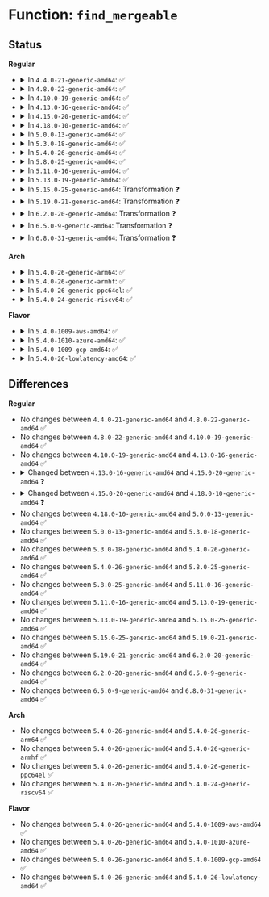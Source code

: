 # Function: <code>find_mergeable</code>

## Status
<b>Regular</b>
<ul>
<li>
<details>
<summary>In <code>4.4.0-21-generic-amd64</code>: ✅</summary>

```c
struct kmem_cache * find_mergeable(size_t size, size_t align, long unsigned int flags, const char * name, void (*)(void *) ctor)
```

```json
{
  "name": "find_mergeable",
  "collision_type": "Unique Global",
  "inline_type": "No",
  "funcs": [
    {
      "addr": 18446744071580632560,
      "name": "find_mergeable",
      "external": true,
      "loc": "mm/slab_common.c:248",
      "file": "mm/slab_common.c",
      "inline": "seen, unknown",
      "caller_inline": [],
      "caller_func": [
        "mm/slub.c:__kmem_cache_alias"
      ]
    }
  ],
  "symbols": [
    {
      "addr": 18446744071580632560,
      "name": "find_mergeable",
      "section": ".text",
      "bind": "STB_GLOBAL",
      "size": 282
    }
  ]
}
```
</details>
</li>
<li>
<details>
<summary>In <code>4.8.0-22-generic-amd64</code>: ✅</summary>

```c
struct kmem_cache * find_mergeable(size_t size, size_t align, long unsigned int flags, const char * name, void (*)(void *) ctor)
```

```json
{
  "name": "find_mergeable",
  "collision_type": "Unique Global",
  "inline_type": "No",
  "funcs": [
    {
      "addr": 18446744071580735136,
      "name": "find_mergeable",
      "external": true,
      "loc": "mm/slab_common.c:253",
      "file": "mm/slab_common.c",
      "inline": "seen, unknown",
      "caller_inline": [],
      "caller_func": [
        "mm/slub.c:__kmem_cache_alias"
      ]
    }
  ],
  "symbols": [
    {
      "addr": 18446744071580735136,
      "name": "find_mergeable",
      "section": ".text",
      "bind": "STB_GLOBAL",
      "size": 279
    }
  ]
}
```
</details>
</li>
<li>
<details>
<summary>In <code>4.10.0-19-generic-amd64</code>: ✅</summary>

```c
struct kmem_cache * find_mergeable(size_t size, size_t align, long unsigned int flags, const char * name, void (*)(void *) ctor)
```

```json
{
  "name": "find_mergeable",
  "collision_type": "Unique Global",
  "inline_type": "No",
  "funcs": [
    {
      "addr": 18446744071580800880,
      "name": "find_mergeable",
      "external": true,
      "loc": "mm/slab_common.c:253",
      "file": "mm/slab_common.c",
      "inline": "seen, unknown",
      "caller_inline": [],
      "caller_func": [
        "mm/slub.c:__kmem_cache_alias"
      ]
    }
  ],
  "symbols": [
    {
      "addr": 18446744071580800880,
      "name": "find_mergeable",
      "section": ".text",
      "bind": "STB_GLOBAL",
      "size": 279
    }
  ]
}
```
</details>
</li>
<li>
<details>
<summary>In <code>4.13.0-16-generic-amd64</code>: ✅</summary>

```c
struct kmem_cache * find_mergeable(size_t size, size_t align, long unsigned int flags, const char * name, void (*)(void *) ctor)
```

```json
{
  "name": "find_mergeable",
  "collision_type": "Unique Global",
  "inline_type": "No",
  "funcs": [
    {
      "addr": 18446744071580841232,
      "name": "find_mergeable",
      "external": true,
      "loc": "mm/slab_common.c:284",
      "file": "mm/slab_common.c",
      "inline": "seen, unknown",
      "caller_inline": [],
      "caller_func": [
        "mm/slub.c:__kmem_cache_alias"
      ]
    }
  ],
  "symbols": [
    {
      "addr": 18446744071580841232,
      "name": "find_mergeable",
      "section": ".text",
      "bind": "STB_GLOBAL",
      "size": 282
    }
  ]
}
```
</details>
</li>
<li>
<details>
<summary>In <code>4.15.0-20-generic-amd64</code>: ✅</summary>

```c
struct kmem_cache * find_mergeable(size_t size, size_t align, slab_flags_t flags, const char * name, void (*)(void *) ctor)
```

```json
{
  "name": "find_mergeable",
  "collision_type": "Unique Global",
  "inline_type": "No",
  "funcs": [
    {
      "addr": 18446744071580931920,
      "name": "find_mergeable",
      "external": true,
      "loc": "mm/slab_common.c:293",
      "file": "mm/slab_common.c",
      "inline": "seen, unknown",
      "caller_inline": [],
      "caller_func": [
        "mm/slub.c:__kmem_cache_alias"
      ]
    }
  ],
  "symbols": [
    {
      "addr": 18446744071580931920,
      "name": "find_mergeable",
      "section": ".text",
      "bind": "STB_GLOBAL",
      "size": 281
    }
  ]
}
```
</details>
</li>
<li>
<details>
<summary>In <code>4.18.0-10-generic-amd64</code>: ✅</summary>

```c
struct kmem_cache * find_mergeable(unsigned int size, unsigned int align, slab_flags_t flags, const char * name, void (*)(void *) ctor)
```

```json
{
  "name": "find_mergeable",
  "collision_type": "Unique Global",
  "inline_type": "No",
  "funcs": [
    {
      "addr": 18446744071581068000,
      "name": "find_mergeable",
      "external": true,
      "loc": "mm/slab_common.c:316",
      "file": "mm/slab_common.c",
      "inline": "seen, unknown",
      "caller_inline": [],
      "caller_func": [
        "mm/slub.c:__kmem_cache_alias"
      ]
    }
  ],
  "symbols": [
    {
      "addr": 18446744071581068000,
      "name": "find_mergeable",
      "section": ".text",
      "bind": "STB_GLOBAL",
      "size": 253
    }
  ]
}
```
</details>
</li>
<li>
<details>
<summary>In <code>5.0.0-13-generic-amd64</code>: ✅</summary>

```c
struct kmem_cache * find_mergeable(unsigned int size, unsigned int align, slab_flags_t flags, const char * name, void (*)(void *) ctor)
```

```json
{
  "name": "find_mergeable",
  "collision_type": "Unique Global",
  "inline_type": "No",
  "funcs": [
    {
      "addr": 18446744071581145792,
      "name": "find_mergeable",
      "external": true,
      "loc": "mm/slab_common.c:316",
      "file": "mm/slab_common.c",
      "inline": "seen, unknown",
      "caller_inline": [],
      "caller_func": [
        "mm/slub.c:__kmem_cache_alias"
      ]
    }
  ],
  "symbols": [
    {
      "addr": 18446744071581145792,
      "name": "find_mergeable",
      "section": ".text",
      "bind": "STB_GLOBAL",
      "size": 253
    }
  ]
}
```
</details>
</li>
<li>
<details>
<summary>In <code>5.3.0-18-generic-amd64</code>: ✅</summary>

```c
struct kmem_cache * find_mergeable(unsigned int size, unsigned int align, slab_flags_t flags, const char * name, void (*)(void *) ctor)
```

```json
{
  "name": "find_mergeable",
  "collision_type": "Unique Global",
  "inline_type": "No",
  "funcs": [
    {
      "addr": 18446744071581212416,
      "name": "find_mergeable",
      "external": true,
      "loc": "mm/slab_common.c:331",
      "file": "mm/slab_common.c",
      "inline": "seen, unknown",
      "caller_inline": [],
      "caller_func": [
        "mm/slub.c:__kmem_cache_alias"
      ]
    }
  ],
  "symbols": [
    {
      "addr": 18446744071581212416,
      "name": "find_mergeable",
      "section": ".text",
      "bind": "STB_GLOBAL",
      "size": 242
    }
  ]
}
```
</details>
</li>
<li>
<details>
<summary>In <code>5.4.0-26-generic-amd64</code>: ✅</summary>

```c
struct kmem_cache * find_mergeable(unsigned int size, unsigned int align, slab_flags_t flags, const char * name, void (*)(void *) ctor)
```

```json
{
  "name": "find_mergeable",
  "collision_type": "Unique Global",
  "inline_type": "No",
  "funcs": [
    {
      "addr": 18446744071581270928,
      "name": "find_mergeable",
      "external": true,
      "loc": "mm/slab_common.c:332",
      "file": "mm/slab_common.c",
      "inline": "seen, unknown",
      "caller_inline": [],
      "caller_func": [
        "mm/slub.c:__kmem_cache_alias"
      ]
    }
  ],
  "symbols": [
    {
      "addr": 18446744071581270928,
      "name": "find_mergeable",
      "section": ".text",
      "bind": "STB_GLOBAL",
      "size": 242
    }
  ]
}
```
</details>
</li>
<li>
<details>
<summary>In <code>5.8.0-25-generic-amd64</code>: ✅</summary>

```c
struct kmem_cache * find_mergeable(unsigned int size, unsigned int align, slab_flags_t flags, const char * name, void (*)(void *) ctor)
```

```json
{
  "name": "find_mergeable",
  "collision_type": "Unique Global",
  "inline_type": "No",
  "funcs": [
    {
      "addr": 18446744071581460944,
      "name": "find_mergeable",
      "external": true,
      "loc": "mm/slab_common.c:332",
      "file": "mm/slab_common.c",
      "inline": "seen, unknown",
      "caller_inline": [],
      "caller_func": [
        "mm/slub.c:__kmem_cache_alias"
      ]
    }
  ],
  "symbols": [
    {
      "addr": 18446744071581460944,
      "name": "find_mergeable",
      "section": ".text",
      "bind": "STB_GLOBAL",
      "size": 283
    }
  ]
}
```
</details>
</li>
<li>
<details>
<summary>In <code>5.11.0-16-generic-amd64</code>: ✅</summary>

```c
struct kmem_cache * find_mergeable(unsigned int size, unsigned int align, slab_flags_t flags, const char * name, void (*)(void *) ctor)
```

```json
{
  "name": "find_mergeable",
  "collision_type": "Unique Global",
  "inline_type": "No",
  "funcs": [
    {
      "addr": 18446744071581502064,
      "name": "find_mergeable",
      "external": true,
      "loc": "mm/slab_common.c:186",
      "file": "mm/slab_common.c",
      "inline": "seen, unknown",
      "caller_inline": [],
      "caller_func": [
        "mm/slub.c:__kmem_cache_alias"
      ]
    }
  ],
  "symbols": [
    {
      "addr": 18446744071581502064,
      "name": "find_mergeable",
      "section": ".text",
      "bind": "STB_GLOBAL",
      "size": 260
    }
  ]
}
```
</details>
</li>
<li>
<details>
<summary>In <code>5.13.0-19-generic-amd64</code>: ✅</summary>

```c
struct kmem_cache * find_mergeable(unsigned int size, unsigned int align, slab_flags_t flags, const char * name, void (*)(void *) ctor)
```

```json
{
  "name": "find_mergeable",
  "collision_type": "Unique Global",
  "inline_type": "No",
  "funcs": [
    {
      "addr": 18446744071581524256,
      "name": "find_mergeable",
      "external": true,
      "loc": "mm/slab_common.c:194",
      "file": "mm/slab_common.c",
      "inline": "seen, unknown",
      "caller_inline": [],
      "caller_func": [
        "mm/slub.c:__kmem_cache_alias"
      ]
    }
  ],
  "symbols": [
    {
      "addr": 18446744071581524256,
      "name": "find_mergeable",
      "section": ".text",
      "bind": "STB_GLOBAL",
      "size": 259
    }
  ]
}
```
</details>
</li>
<li>
<details>
<summary>In <code>5.15.0-25-generic-amd64</code>: Transformation ❓</summary>

```c
struct kmem_cache * find_mergeable(unsigned int size, unsigned int align, slab_flags_t flags, const char * name, void (*)(void *) ctor)
```

```json
{
  "name": "find_mergeable",
  "collision_type": "Unique Global",
  "inline_type": "No",
  "funcs": [
    {
      "addr": 0,
      "name": "find_mergeable",
      "external": true,
      "loc": "mm/slab_common.c:194",
      "file": "mm/slab_common.c",
      "inline": "seen, unknown",
      "caller_inline": [],
      "caller_func": [
        "mm/slub.c:__kmem_cache_alias"
      ]
    }
  ],
  "symbols": [
    {
      "addr": 18446744071592195077,
      "name": "find_mergeable.cold",
      "section": ".text",
      "bind": "STB_LOCAL",
      "size": 62
    },
    {
      "addr": 18446744071581785984,
      "name": "find_mergeable",
      "section": ".text",
      "bind": "STB_GLOBAL",
      "size": 337
    }
  ]
}
```
</details>
</li>
<li>
<details>
<summary>In <code>5.19.0-21-generic-amd64</code>: Transformation ❓</summary>

```c
struct kmem_cache * find_mergeable(unsigned int size, unsigned int align, slab_flags_t flags, const char * name, void (*)(void *) ctor)
```

```json
{
  "name": "find_mergeable",
  "collision_type": "Unique Global",
  "inline_type": "No",
  "funcs": [
    {
      "addr": 0,
      "name": "find_mergeable",
      "external": true,
      "loc": "mm/slab_common.c:186",
      "file": "mm/slab_common.c",
      "inline": "seen, unknown",
      "caller_inline": [],
      "caller_func": [
        "mm/slub.c:__kmem_cache_alias"
      ]
    }
  ],
  "symbols": [
    {
      "addr": 18446744071593971644,
      "name": "find_mergeable.cold",
      "section": ".text",
      "bind": "STB_LOCAL",
      "size": 29
    },
    {
      "addr": 18446744071582171248,
      "name": "find_mergeable",
      "section": ".text",
      "bind": "STB_GLOBAL",
      "size": 288
    }
  ]
}
```
</details>
</li>
<li>
<details>
<summary>In <code>6.2.0-20-generic-amd64</code>: Transformation ❓</summary>

```c
struct kmem_cache * find_mergeable(unsigned int size, unsigned int align, slab_flags_t flags, const char * name, void (*)(void *) ctor)
```

```json
{
  "name": "find_mergeable",
  "collision_type": "Unique Global",
  "inline_type": "No",
  "funcs": [
    {
      "addr": 0,
      "name": "find_mergeable",
      "external": true,
      "loc": "mm/slab_common.c:160",
      "file": "mm/slab_common.c",
      "inline": "seen, unknown",
      "caller_inline": [],
      "caller_func": [
        "mm/slub.c:__kmem_cache_alias"
      ]
    }
  ],
  "symbols": [
    {
      "addr": 18446744071596028455,
      "name": "find_mergeable.cold",
      "section": ".text",
      "bind": "STB_LOCAL",
      "size": 29
    },
    {
      "addr": 18446744071582653280,
      "name": "find_mergeable",
      "section": ".text",
      "bind": "STB_GLOBAL",
      "size": 288
    }
  ]
}
```
</details>
</li>
<li>
<details>
<summary>In <code>6.5.0-9-generic-amd64</code>: Transformation ❓</summary>

```c
struct kmem_cache * find_mergeable(unsigned int size, unsigned int align, slab_flags_t flags, const char * name, void (*)(void *) ctor)
```

```json
{
  "name": "find_mergeable",
  "collision_type": "Unique Global",
  "inline_type": "No",
  "funcs": [
    {
      "addr": 0,
      "name": "find_mergeable",
      "external": true,
      "loc": "mm/slab_common.c:162",
      "file": "mm/slab_common.c",
      "inline": "seen, unknown",
      "caller_inline": [],
      "caller_func": [
        "mm/slub.c:__kmem_cache_alias"
      ]
    }
  ],
  "symbols": [
    {
      "addr": 18446744071596550883,
      "name": "find_mergeable.cold",
      "section": ".text",
      "bind": "STB_LOCAL",
      "size": 58
    },
    {
      "addr": 18446744071582863104,
      "name": "find_mergeable",
      "section": ".text",
      "bind": "STB_GLOBAL",
      "size": 355
    }
  ]
}
```
</details>
</li>
<li>
<details>
<summary>In <code>6.8.0-31-generic-amd64</code>: Transformation ❓</summary>

```c
struct kmem_cache * find_mergeable(unsigned int size, unsigned int align, slab_flags_t flags, const char * name, void (*)(void *) ctor)
```

```json
{
  "name": "find_mergeable",
  "collision_type": "Unique Global",
  "inline_type": "No",
  "funcs": [
    {
      "addr": 0,
      "name": "find_mergeable",
      "external": true,
      "loc": "mm/slab_common.c:161",
      "file": "mm/slab_common.c",
      "inline": "seen, unknown",
      "caller_inline": [],
      "caller_func": [
        "mm/slub.c:__kmem_cache_alias"
      ]
    }
  ],
  "symbols": [
    {
      "addr": 18446744071597454454,
      "name": "find_mergeable.cold",
      "section": ".text",
      "bind": "STB_LOCAL",
      "size": 58
    },
    {
      "addr": 18446744071583036208,
      "name": "find_mergeable",
      "section": ".text",
      "bind": "STB_GLOBAL",
      "size": 355
    }
  ]
}
```
</details>
</li>
</ul>
<b>Arch</b>
<ul>
<li>
<details>
<summary>In <code>5.4.0-26-generic-arm64</code>: ✅</summary>

```c
struct kmem_cache * find_mergeable(unsigned int size, unsigned int align, slab_flags_t flags, const char * name, void (*)(void *) ctor)
```

```json
{
  "name": "find_mergeable",
  "collision_type": "Unique Global",
  "inline_type": "No",
  "funcs": [
    {
      "addr": 18446603336492675952,
      "name": "find_mergeable",
      "external": true,
      "loc": "mm/slab_common.c:332",
      "file": "mm/slab_common.c",
      "inline": "seen, unknown",
      "caller_inline": [],
      "caller_func": [
        "mm/slub.c:__kmem_cache_alias"
      ]
    }
  ],
  "symbols": [
    {
      "addr": 18446603336492675952,
      "name": "find_mergeable",
      "section": ".text",
      "bind": "STB_GLOBAL",
      "size": 340
    }
  ]
}
```
</details>
</li>
<li>
<details>
<summary>In <code>5.4.0-26-generic-armhf</code>: ✅</summary>

```c
struct kmem_cache * find_mergeable(unsigned int size, unsigned int align, slab_flags_t flags, const char * name, void (*)(void *) ctor)
```

```json
{
  "name": "find_mergeable",
  "collision_type": "Unique Global",
  "inline_type": "No",
  "funcs": [
    {
      "addr": 3226514676,
      "name": "find_mergeable",
      "external": true,
      "loc": "mm/slab_common.c:332",
      "file": "mm/slab_common.c",
      "inline": "seen, unknown",
      "caller_inline": [],
      "caller_func": [
        "mm/slub.c:__kmem_cache_alias"
      ]
    }
  ],
  "symbols": [
    {
      "addr": 3226514676,
      "name": "find_mergeable",
      "section": ".text",
      "bind": "STB_GLOBAL",
      "size": 300
    }
  ]
}
```
</details>
</li>
<li>
<details>
<summary>In <code>5.4.0-26-generic-ppc64el</code>: ✅</summary>

```c
struct kmem_cache * find_mergeable(unsigned int size, unsigned int align, slab_flags_t flags, const char * name, void (*)(void *) ctor)
```

```json
{
  "name": "find_mergeable",
  "collision_type": "Unique Global",
  "inline_type": "No",
  "funcs": [
    {
      "addr": 13835058055286001520,
      "name": "find_mergeable",
      "external": true,
      "loc": "mm/slab_common.c:332",
      "file": "mm/slab_common.c",
      "inline": "seen, unknown",
      "caller_inline": [],
      "caller_func": [
        "mm/slub.c:__kmem_cache_alias"
      ]
    }
  ],
  "symbols": [
    {
      "addr": 13835058055286001520,
      "name": "find_mergeable",
      "section": ".text",
      "bind": "STB_GLOBAL",
      "size": 492
    }
  ]
}
```
</details>
</li>
<li>
<details>
<summary>In <code>5.4.0-24-generic-riscv64</code>: ✅</summary>

```c
struct kmem_cache * find_mergeable(unsigned int size, unsigned int align, slab_flags_t flags, const char * name, void (*)(void *) ctor)
```

```json
{
  "name": "find_mergeable",
  "collision_type": "Unique Global",
  "inline_type": "No",
  "funcs": [
    {
      "addr": 18446743936272682876,
      "name": "find_mergeable",
      "external": true,
      "loc": "mm/slab_common.c:332",
      "file": "mm/slab_common.c",
      "inline": "seen, unknown",
      "caller_inline": [],
      "caller_func": [
        "mm/slub.c:__kmem_cache_alias"
      ]
    }
  ],
  "symbols": [
    {
      "addr": 18446743936272682876,
      "name": "find_mergeable",
      "section": ".text",
      "bind": "STB_GLOBAL",
      "size": 292
    }
  ]
}
```
</details>
</li>
</ul>
<b>Flavor</b>
<ul>
<li>
<details>
<summary>In <code>5.4.0-1009-aws-amd64</code>: ✅</summary>

```c
struct kmem_cache * find_mergeable(unsigned int size, unsigned int align, slab_flags_t flags, const char * name, void (*)(void *) ctor)
```

```json
{
  "name": "find_mergeable",
  "collision_type": "Unique Global",
  "inline_type": "No",
  "funcs": [
    {
      "addr": 18446744071581239776,
      "name": "find_mergeable",
      "external": true,
      "loc": "mm/slab_common.c:332",
      "file": "mm/slab_common.c",
      "inline": "seen, unknown",
      "caller_inline": [],
      "caller_func": [
        "mm/slub.c:__kmem_cache_alias"
      ]
    }
  ],
  "symbols": [
    {
      "addr": 18446744071581239776,
      "name": "find_mergeable",
      "section": ".text",
      "bind": "STB_GLOBAL",
      "size": 242
    }
  ]
}
```
</details>
</li>
<li>
<details>
<summary>In <code>5.4.0-1010-azure-amd64</code>: ✅</summary>

```c
struct kmem_cache * find_mergeable(unsigned int size, unsigned int align, slab_flags_t flags, const char * name, void (*)(void *) ctor)
```

```json
{
  "name": "find_mergeable",
  "collision_type": "Unique Global",
  "inline_type": "No",
  "funcs": [
    {
      "addr": 18446744071581186448,
      "name": "find_mergeable",
      "external": true,
      "loc": "mm/slab_common.c:332",
      "file": "mm/slab_common.c",
      "inline": "seen, unknown",
      "caller_inline": [],
      "caller_func": [
        "mm/slub.c:__kmem_cache_alias"
      ]
    }
  ],
  "symbols": [
    {
      "addr": 18446744071581186448,
      "name": "find_mergeable",
      "section": ".text",
      "bind": "STB_GLOBAL",
      "size": 242
    }
  ]
}
```
</details>
</li>
<li>
<details>
<summary>In <code>5.4.0-1009-gcp-amd64</code>: ✅</summary>

```c
struct kmem_cache * find_mergeable(unsigned int size, unsigned int align, slab_flags_t flags, const char * name, void (*)(void *) ctor)
```

```json
{
  "name": "find_mergeable",
  "collision_type": "Unique Global",
  "inline_type": "No",
  "funcs": [
    {
      "addr": 18446744071581230976,
      "name": "find_mergeable",
      "external": true,
      "loc": "mm/slab_common.c:332",
      "file": "mm/slab_common.c",
      "inline": "seen, unknown",
      "caller_inline": [],
      "caller_func": [
        "mm/slub.c:__kmem_cache_alias"
      ]
    }
  ],
  "symbols": [
    {
      "addr": 18446744071581230976,
      "name": "find_mergeable",
      "section": ".text",
      "bind": "STB_GLOBAL",
      "size": 242
    }
  ]
}
```
</details>
</li>
<li>
<details>
<summary>In <code>5.4.0-26-lowlatency-amd64</code>: ✅</summary>

```c
struct kmem_cache * find_mergeable(unsigned int size, unsigned int align, slab_flags_t flags, const char * name, void (*)(void *) ctor)
```

```json
{
  "name": "find_mergeable",
  "collision_type": "Unique Global",
  "inline_type": "No",
  "funcs": [
    {
      "addr": 18446744071581294480,
      "name": "find_mergeable",
      "external": true,
      "loc": "mm/slab_common.c:332",
      "file": "mm/slab_common.c",
      "inline": "seen, unknown",
      "caller_inline": [],
      "caller_func": [
        "mm/slub.c:__kmem_cache_alias"
      ]
    }
  ],
  "symbols": [
    {
      "addr": 18446744071581294480,
      "name": "find_mergeable",
      "section": ".text",
      "bind": "STB_GLOBAL",
      "size": 242
    }
  ]
}
```
</details>
</li>
</ul>

## Differences
<b>Regular</b>
<ul>
<li>
No changes between <code>4.4.0-21-generic-amd64</code> and <code>4.8.0-22-generic-amd64</code> ✅
</li>
<li>
No changes between <code>4.8.0-22-generic-amd64</code> and <code>4.10.0-19-generic-amd64</code> ✅
</li>
<li>
No changes between <code>4.10.0-19-generic-amd64</code> and <code>4.13.0-16-generic-amd64</code> ✅
</li>
<li>
<details>
<summary>Changed between <code>4.13.0-16-generic-amd64</code> and <code>4.15.0-20-generic-amd64</code> ❓</summary>
<ul>
<li>
<b>Param type changed. </b>
<code>long unsigned int flags</code> ➡️ <code>slab_flags_t flags</code>
</li>
</ul>
</details>
</li>
<li>
<details>
<summary>Changed between <code>4.15.0-20-generic-amd64</code> and <code>4.18.0-10-generic-amd64</code> ❓</summary>
<ul>
<li>
<b>Param type changed. </b>
<code>size_t size</code> ➡️ <code>unsigned int size</code>
</li>
<li>
<b>Param type changed. </b>
<code>size_t align</code> ➡️ <code>unsigned int align</code>
</li>
</ul>
</details>
</li>
<li>
No changes between <code>4.18.0-10-generic-amd64</code> and <code>5.0.0-13-generic-amd64</code> ✅
</li>
<li>
No changes between <code>5.0.0-13-generic-amd64</code> and <code>5.3.0-18-generic-amd64</code> ✅
</li>
<li>
No changes between <code>5.3.0-18-generic-amd64</code> and <code>5.4.0-26-generic-amd64</code> ✅
</li>
<li>
No changes between <code>5.4.0-26-generic-amd64</code> and <code>5.8.0-25-generic-amd64</code> ✅
</li>
<li>
No changes between <code>5.8.0-25-generic-amd64</code> and <code>5.11.0-16-generic-amd64</code> ✅
</li>
<li>
No changes between <code>5.11.0-16-generic-amd64</code> and <code>5.13.0-19-generic-amd64</code> ✅
</li>
<li>
No changes between <code>5.13.0-19-generic-amd64</code> and <code>5.15.0-25-generic-amd64</code> ✅
</li>
<li>
No changes between <code>5.15.0-25-generic-amd64</code> and <code>5.19.0-21-generic-amd64</code> ✅
</li>
<li>
No changes between <code>5.19.0-21-generic-amd64</code> and <code>6.2.0-20-generic-amd64</code> ✅
</li>
<li>
No changes between <code>6.2.0-20-generic-amd64</code> and <code>6.5.0-9-generic-amd64</code> ✅
</li>
<li>
No changes between <code>6.5.0-9-generic-amd64</code> and <code>6.8.0-31-generic-amd64</code> ✅
</li>
</ul>
<b>Arch</b>
<ul>
<li>
No changes between <code>5.4.0-26-generic-amd64</code> and <code>5.4.0-26-generic-arm64</code> ✅
</li>
<li>
No changes between <code>5.4.0-26-generic-amd64</code> and <code>5.4.0-26-generic-armhf</code> ✅
</li>
<li>
No changes between <code>5.4.0-26-generic-amd64</code> and <code>5.4.0-26-generic-ppc64el</code> ✅
</li>
<li>
No changes between <code>5.4.0-26-generic-amd64</code> and <code>5.4.0-24-generic-riscv64</code> ✅
</li>
</ul>
<b>Flavor</b>
<ul>
<li>
No changes between <code>5.4.0-26-generic-amd64</code> and <code>5.4.0-1009-aws-amd64</code> ✅
</li>
<li>
No changes between <code>5.4.0-26-generic-amd64</code> and <code>5.4.0-1010-azure-amd64</code> ✅
</li>
<li>
No changes between <code>5.4.0-26-generic-amd64</code> and <code>5.4.0-1009-gcp-amd64</code> ✅
</li>
<li>
No changes between <code>5.4.0-26-generic-amd64</code> and <code>5.4.0-26-lowlatency-amd64</code> ✅
</li>
</ul>
